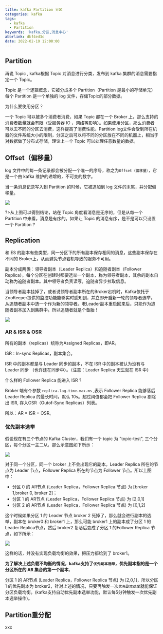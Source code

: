 ```yaml
---
title: kafka Partition 分区
categories: kafka
tags:
  - kafka
  - Partition
keywords: 'kafka,分区,消息中心'
abbrlink: dbf4ed3c
date: 2022-02-10 12:00:00
---
```

## Partition

再说 Topic , kafka根据 Topic 对消息进行分类，发布到 kafka 集群的消息需要指定一个 Topic。

Topic 是一个逻辑概念，它被分成多个 Partition（Partition 是最小的存储单元）每个 Partition 是一个单独的 log 文件，存储Topic的部分数据。

为什么要使用分区？

一个 Topic 可以被多个消费者消费，如果 Topic 都在一个 Broker 上，那么支持的消费者数量就会有限（受服务器 IO ，网络等影响）。如果使用分区，那么消费者可以去不同的分区去消费，这样提高了消费性能。Partition log文件会受到所在机器的文件系统大小的限制，分区之后可以将不同的分区放在不同的机器上，相当于对数据做了分布式存储，理论上一个 Topic 可以处理任意数量的数据。

## Offset（偏移量）

log 文件中的每一条记录都会被分配一个唯一的序号，称之为`Offset（偏移量）`，它是一个由 kafka 维护的递增的，不可变的数字。

当一条消息记录写入到 Partition 的时候，它被追加到 log 文件的末尾，并分配偏移量。

![](https://blog.lichenghao.cn/upload/2022/07/06112204.png)

?>从上图可以得到结论，站在 Topic 角度看消息是无序的，但是从每一个 Partition 中来看，消息是有序的。如果让 Topic 的消息有序，是不是可以只设置一个 Partition ?



## Replication

和 ES 的副本有些类型，同一分区下的所有副本保存相同的消息，这些副本保存在不同的 Broker上，从而避免节点宕机导致的服务不可用。

副本分成两类：领导者副本（Leader Replica）和追随者副本（Follower Replica）。每个分区在创建时都要选举一个副本，称为领导者副本，其余的副本自动称为追随者副本。其中领导者负责读写，追随者异步拉取信息。

当领导者副本挂掉了，或者说领导者副本所在的Broker宕机时，Kafka依托于ZooKeeper提供的监控功能能够实时感知到，并立即开启新一轮的领导者选举，从追随者副本中选一个作为新的领导者。老Leader副本重启回来后，只能作为追随者副本加入到集群中。所以追随者就是个备胎！

![](https://blog.lichenghao.cn/upload/2022/07/06141805.png)



### AR & ISR & OSR 

所有的副本（replicas）统称为Assigned Replicas，即AR。

ISR：In-sync Replicas，副本集合。

ISR 中的副本都是与 Leader 同步的副本，不在 ISR 中的副本被认为没有与 Leader 同步 （也许还在同步中）。（注意：Leader Replica 天生就在 ISR 中）

什么样的 Follower Replica 能进入 ISR ?

Broker 端有个参数 `replica.lag.time.max.ms` ,表示 Follower Replica 能够落后 Leader Replica 的最长时间，默认 10s。超过阈值都会把 Follower Replica 剔除出 ISR, 存入OSR（Outof-Sync Replicas）列表。

所以：AR = ISR + OSR。

### 优先副本选举

假设现在有三个节点的 Kafka Cluster，我们有一个 topic 为 "topic-test", 三个分区，每个分区一主二从，那么示意图如下所示：

![](https://blog.lichenghao.cn/upload/2022/07/06153138.png)

对于同一个分区，同一个 broker 上不会出现它的副本。Leader Replica 所在的节点为 Leader 节点，Follower Replica 所在的节点为 Follower 节点。所以上图中：

- 分区 0 的 AR节点 (Leader Replica，Follower Replica 节点) 为 [broker 1,broker 0, broker 2]；
- 分区 1 的 AR节点 (Leader Replica，Follower Replica 节点) 为 [2,0,1]
- 分区 2 的 AR节点 (Leader Replica，Follower Replica 节点) 为 [0,1,2]

这个时候如果分区 1 的 Leader 节点 broker 2 死掉了，那么就会进行副本的选举，副本在 broker0 和 broker1 上，那么可能 broker1 上的副本成了分区 1 的 Leader Replica节点，然后 broker2 复活后变成了分区 1 的Follower Replica 节点，如下所示：

![](https://blog.lichenghao.cn/upload/2022/07/06155406.png)

这样的话，并没有实现负载均衡的效果，把压力都给到了 broker1。

**为了解决上述负载不均衡的情况，kafka支持了`优先副本选举`，优先副本指的是一个分区所在的 AR 集合的第一个副本**。

分区 1 的 AR节点 (Leader Replica，Follower Replica 节点) 为 [2,0,1]，所以分区 1 的优先副本为 broker2，针对上述的情况，只要再触发一次`优先副本选举`就能保证分区负载均衡。(kafka支持自动优先副本选举功能，默认每5分钟触发一次优先副本选举操作)。

## Partition重分配

xxx

